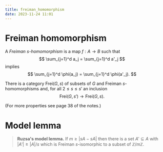 ```yaml
---
title: freiman_homomorphism
date: 2023-11-24 11:01
---
```

# Freiman homomorphism
A *Freiman $s$-homomorphism* is a map $f:A\to B$ such that
$$
\sum_{j=1}^d a_j = \sum_{j=1}^d a'_j
$$
implies
$$
\sum_{j=1}^d \phi(a_j) = \sum_{j=1}^d \phi(a'_j).
$$

There is a category $\text{Frei}(G,s)$ of subsets of $G$ and Freiman
$s$-homomorphisms and, for all $2\leq s\leq s'$ an inclusion
$$
\text{Frei}(G,s')\to\text{Frei}(G,s).
$$

(For more properties see page 38 of the notes.)

# Model lemma
> **Ruzsa's model lemma.** If $m\geq |sA-sA|$ then there is a set
> $A'\subseteq A$ with $|A'|\geq |A|/s$ which is Freiman $s$-isomorphic
> to a subset of $\mathbb{Z}/m\mathbb{Z}$.
